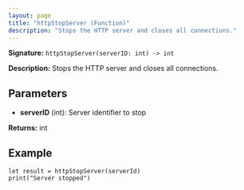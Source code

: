 ```yaml
---
layout: page
title: "httpStopServer (Function)"
description: "Stops the HTTP server and closes all connections."
---
```


**Signature:** `httpStopServer(serverID: int) -> int`

**Description:** Stops the HTTP server and closes all connections.

## Parameters

- **serverID** (int): Server identifier to stop

**Returns:** int

## Example

```osprey
let result = httpStopServer(serverId)
print("Server stopped")
```

